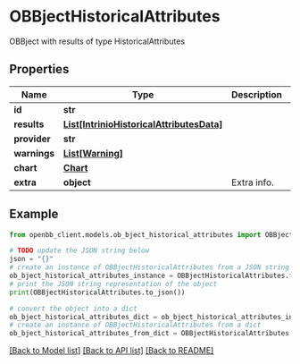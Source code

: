 # OBBjectHistoricalAttributes

OBBject with results of type HistoricalAttributes

## Properties

Name | Type | Description | Notes
------------ | ------------- | ------------- | -------------
**id** | **str** |  | [optional] 
**results** | [**List[IntrinioHistoricalAttributesData]**](IntrinioHistoricalAttributesData.md) |  | [optional] 
**provider** | **str** |  | [optional] 
**warnings** | [**List[Warning]**](Warning.md) |  | [optional] 
**chart** | [**Chart**](Chart.md) |  | [optional] 
**extra** | **object** | Extra info. | [optional] 

## Example

```python
from openbb_client.models.ob_bject_historical_attributes import OBBjectHistoricalAttributes

# TODO update the JSON string below
json = "{}"
# create an instance of OBBjectHistoricalAttributes from a JSON string
ob_bject_historical_attributes_instance = OBBjectHistoricalAttributes.from_json(json)
# print the JSON string representation of the object
print(OBBjectHistoricalAttributes.to_json())

# convert the object into a dict
ob_bject_historical_attributes_dict = ob_bject_historical_attributes_instance.to_dict()
# create an instance of OBBjectHistoricalAttributes from a dict
ob_bject_historical_attributes_from_dict = OBBjectHistoricalAttributes.from_dict(ob_bject_historical_attributes_dict)
```
[[Back to Model list]](../README.md#documentation-for-models) [[Back to API list]](../README.md#documentation-for-api-endpoints) [[Back to README]](../README.md)


